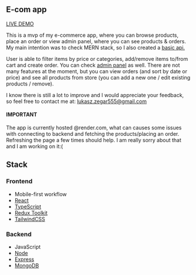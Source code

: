 ## E-com app

[LIVE DEMO](https://lukaasz555-ecom.onrender.com/)

This is a mvp of my e-commerce app, where you can browse products, place an order or view admin panel, where you can see products & orders. My main intention was to check MERN stack, so I also created a [basic api.](https://github.com/lukaasz555/api-ecom)

User is able to filter items by price or categories, add/remove items to/from cart and create order.
You can check [admin panel](https://lukaasz555-ecom.onrender.com/#/admin) as well. There are not many features at the moment, but you can view orders (and sort by date or price) and see all products from store (you can add a new one / edit existing products / remove).

I know there is still a lot to improve and I would appreciate your feedback, so feel free to contact me at:
[lukasz.zegar555@gmail.com](mailto:lukasz.zegar555@gmail.com)
#### IMPORTANT
The app is currently hosted @render.com, what can causes some issues with connecting to backend and fetching the products/placing an order. Refreshing the page a few times should help.
I am really sorry about that and I am working on it:(


## Stack

### Frontend
   + Mobile-first workflow
   + [React](https://reactjs.org/)
   + [TypeScript](https://www.typescriptlang.org/docs/)
   + [Redux Toolkit](https://redux-toolkit.js.org/)
   + [TailwindCSS](https://tailwindcss.com/)
 
 

### Backend
   + JavaScript
   + [Node](https://nodejs.org/en/)
   + [Express](https://expressjs.com/)
   + [MongoDB](https://www.mongodb.com/home)
